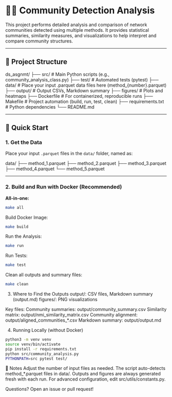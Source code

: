 # 🧑‍🔬 Community Detection Analysis

This project performs detailed analysis and comparison of network communities detected using multiple methods. It provides statistical summaries, similarity measures, and visualizations to help interpret and compare community structures.

---

## 📂 Project Structure


ds_asgnmt/
├── src/           # Main Python scripts (e.g., community_analysis_class.py)
├── test/          # Automated tests (pytest)
├── data/          # Place your input .parquet data files here (method_{number}.parquet)
├── output/        # Output CSVs, Markdown summary
├── figures/       # Plots and heatmaps
├── Dockerfile     # For containerized, reproducible runs
├── Makefile       # Project automation (build, run, test, clean)
├── requirements.txt # Python dependencies
└── README.md



---

## 🚀 Quick Start

### 1. **Get the Data**

Place your input `.parquet` files in the `data/` folder, named as:

data/
├── method_1.parquet
├── method_2.parquet
├── method_3.parquet
├── method_4.parquet
└── method_5.parquet



---

### 2. **Build and Run with Docker (Recommended)**

**All-in-one:**
```bash
make all
```
Build Docker Image:
```bash
make build
```
Run the Analysis:
```bash
make run
```
Run Tests:
```bash
make test
```
Clean all outputs and summary files:
```bash
make clean
```

3. Where to Find the Outputs
output/: CSV files, Markdown summary (output.md)
figures/: PNG visualizations

Key files:
Community summaries: output/community_summary.csv
Similarity matrix: output/nmi_similarity_matrix.csv
Community alignment: output/aligned_communities_*.csv
Markdown summary: output/output.md

4. Running Locally (without Docker)
```bash
python3 -m venv venv
source venv/bin/activate
pip install -r requirements.txt
python src/community_analysis.py
PYTHONPATH=src pytest test/
```

📝 Notes
Adjust the number of input files as needed. The script auto-detects method_*.parquet files in data/.
Outputs and figures are always generated fresh with each run.
For advanced configuration, edit src/utils/constants.py.

Questions?
Open an issue or pull request!
